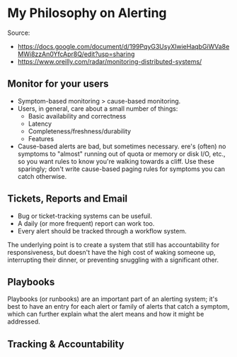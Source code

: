 # My Philosophy on Alerting

Source:

- <https://docs.google.com/document/d/199PqyG3UsyXlwieHaqbGiWVa8eMWi8zzAn0YfcApr8Q/edit?usp=sharing>
- <https://www.oreilly.com/radar/monitoring-distributed-systems/>

## Monitor for your users

- Symptom-based monitoring > cause-based monitoring.
- Users, in general, care about a small number of things:
  - Basic availability and correctness
  - Latency
  - Completeness/freshness/durability
  - Features
- Cause-based alerts are bad, but sometimes necessary. ere's (often) no symptoms to "almost" running out of quota
  or memory or disk I/O, etc., so you want rules to know you're walking towards a cliff. Use these
  sparingly; don't write cause-based paging rules for symptoms you can catch otherwise.

## Tickets, Reports and Email

- Bug or ticket-tracking systems can be usefuil.
- A daily (or more frequent) report can work too.
- Every alert should be tracked through a workflow system.

The underlying point is to create a system that still has accountability for responsiveness, but doesn't have the high cost of waking someone up, interrupting their dinner, or preventing snuggling with a significant other.

## Playbooks

Playbooks (or runbooks) are an important part of an alerting system; it's best to have an entry for each alert or family of alerts that catch a symptom, which can further explain what the alert means and how it might be addressed.

## Tracking & Accountability
